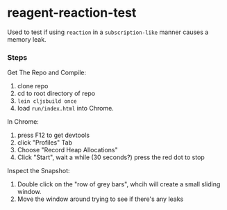 # reagent-reaction-test

Used to test if using `reaction` in a `subscription-like` manner causes a memory leak. 

### Steps

Get The Repo and Compile:
1.  clone repo 
2.  cd to root directory of repo
3.  `lein cljsbuild once`
4.  load `run/index.html` into Chrome.

In Chrome:
1. press F12 to get devtools
2. click "Profiles" Tab
3. Choose "Record Heap Allocations"
4. Click "Start", wait a while (30 seconds?) press the red dot to stop

Inspect the Snapshot:
1. Double click on the "row of grey bars", whcih will create a small sliding window. 
2. Move the window around trying to see if there's any leaks
